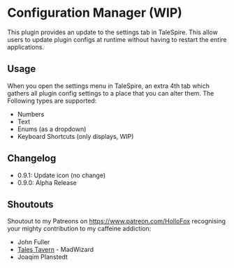 # Configuration Manager (WIP)

This plugin provides an update to the settings tab in TaleSpire. This allow users to update plugin configs at runtime without having to restart the entire applications.

## Usage

When you open the settings menu in TaleSpire, an extra 4th tab which gathers all plugin config settings to a place that you can alter them. The Following types are supported:
- Numbers
- Text
- Enums (as a dropdown)
- Keyboard Shortcuts (only displays, WIP)

## Changelog
- 0.9.1: Update icon (no change)
- 0.9.0: Alpha Release

## Shoutouts
Shoutout to my Patreons on https://www.patreon.com/HolloFox recognising your
mighty contribution to my caffeine addiction:
- John Fuller
- [Tales Tavern](https://talestavern.com/) - MadWizard
- Joaqim Planstedt
